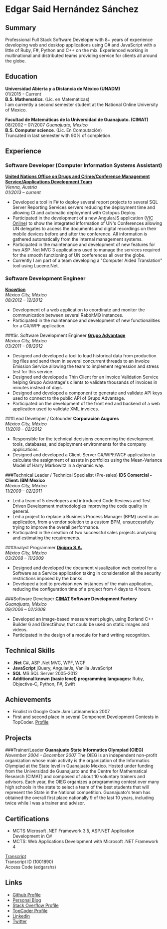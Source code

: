 Edgar Said Hernández Sánchez
============

Summary
----------
Professional Full Stack Software Developer with 8+ years of experience developing web and desktop applications using C# and JavaScript with a little of Ruby, F#, Python and C++ on the mix. Experienced working in multinational and distributed teams providing service for clients all around the globe.

Education
----------
__Universidad Abierta y a Distancia de México (UNADM)__  
01/2015 - Current  
__B.S. Mathematics__. (Lic. en Matemáticas)  
I am currently a second semester student at the National Online University of Mexico.

__Facultad de Matemáticas de la Universidad de Guanajuato. (CIMAT)__  
08/2002 – 07/2007 _Guanajuato, Mexico_  
__B.S. Computer science__. (Lic. En Computación)  
Truncated in last semester with 90% of completion.  

Experience
----------
### Software Developer (Computer Information Systems Assistant)
__[United Nations Office on Drugs and Crime/Conference Management Service/Applications Development Team](https://www.unvienna.org/unov/en/management_cms.html)__  
_Vienna, Austria_  
_01/2013 – current_  

* Developed a tool in F# to deploy several report projects to several SQL Server Reporting Services servers reducing the deployment time and allowing CI and automatic deployment with Octopus Deploy.
* Participated in the development of a new AngularJS application ([VIC Online](http://myconference.unov.org)) to show the integrated information of UN's Conferences allowing UN delegates to access the documents and digital recordings on their mobile devices before and after the conference. All information is gathered automatically from the internal management systems.
* Participated in the maintenance and development of new features for two ASP .Net MVC 3 applications used to manage the services required for the smooth functioning of UN conferences all over the globe.
* Currently I am part of a team developing a "Computer Aided Translation" tool using Lucene.Net.


### Software Development Engineer
__[Knowtion](http://www.knowtion.biz/)__  
_México City, México_  
_08/2012 – 12/2012_

* Development of a web application to coordinate and monitor the communication between several RabbitMQ instances.
* Participated in the maintenance and development of new functionalities for a C#/WPF application.


###Sr. Software Development Engineer
__[Grupo Advantage](http://www.grupoadvantage.com/)__  
_México City, México_  
_03/2011 – 08/2012_  

* Designed and developed a tool to load historical data from production log files and send them in several concurrent threads to an Invoice Emission Service allowing the team to implement regression and stress test for this service.
* Designed and developed a Thin Client for an Invoice Validation Service helping Grupo Advantage's clients to validate thousands of invoices in minutes instead of days.
* Designed and developed a component to generate and validate API keys used to connect to the public API of Grupo Advantage.
* Participated on the development of the front end and backend of a web application used to validate XML invoices.


###Lead Developer / Cofounder
__Corporación Augures__  
_México City, México_  
_11/2010 – 02/2012_  

* Responsible for the technical decisions concerning the development tools, databases, and deployment environments for the company applications.
* Designed and developed a Client-Server C#/WPF/WCF application to calculate the assignment of assets in portfolios using the Mean-Variance Model of Harry Markowitz in a dynamic way.


###Technical Leader / Technical Specialist (Pre-sales)
__IDS Comercial - Client: IBM Mexico__  
_México City, México_  
_11/2009 – 02/2011_  

* Led a team of 5 developers and introduced Code Reviews and Test Driven Development methodologies improving the code quality in general.
* Led a project to replace a Business Process Manager (BPM) used in an application, from a vendor solution to a custom BPM, unsuccessfully trying to improve the overall performance.
* Participated in the creation of two successful sales projects analysing and estimating the requirements.


###Analyst Programmer
__[Digipro S.A.](http://www.digipro.com.mx/)__  
_México City, México_  
_03/2008 – 11/2009_  

* Designed and developed the document visualization web control for a Software as a Service application taking in consideration all the security restrictions imposed by the banks.
* Developed a tool to provision new instances of the main application, reducing the configuration time of a project from 4 days to 4 hours.


###Software Developer
__[CIMAT](http://www.cimat.mx/en) Software Development Factory__  
_Guanajuato, México_  
_09/2006 – 02/2008_  

*  Developed an image-based measurement plugin, using Borland C++ Builder 6 and DirectShow, that could be used on static images and videos.
* Participated in the design of a module for hand writing recognition.


Technical Skills
----------
* __.Net__ C#, ASP .Net MVC, WPF, WCF
* __JavaScript__ jQuery, AngularJs, Vanilla JavaScript
* __SQL__ MS SQL Server 2005-2012
* __Additional known (basic level) programming languages:__ Ruby, Objective-C, Python, F#, Swift


Achievements
----------
* Finalist in Google Code Jam Latinamerica 2007
* First and second place in several Component Development Contests in TopCoder. [Profile](http://www.topcoder.com/member-profile/limowankenobi/)

Projects
----------
###Trainer/Leader
__Guanajuato State Informatics Olympiad (OIEG)__
_November 2004 - December 2007_
The OIEG is an independent non-profit organization whose main activity is the organization of the Informatics Olympiad at the State level in Guanajuato Mexico. Hosted under funding from the Universidad de Guanajuato and the Centre for Mathematical Research (CIMAT) and composed of about 10 voluntary trainers and advisors. Each year, the OIEG organizes a programming contest over many high schools in the state to select a team of the best students that will represent the State in the National competition. Guanajuato's team has obtained the overall first place nationally 9 of the last 10 years, including twice while I was a trainer and advisor.


Certifications
----------
* MCTS Microsoft .NET Framework 3.5, ASP.NET Application Development in C#
* MCTS: Web Applications Development with Microsoft .NET Framework 4

[Transcript](https://mcp.microsoft.com/Anonymous//Transcript/Validate)  
Transcript ID (1001890)  
Access Code (edgarshs)

Links
----------
* [Github Profile](https://github.com/LimoWanKenobi)
* [Personal Blog](http://limowankenobi.github.io/)
* [Stack Overflow Profile](http://stackoverflow.com/users/149885/limo-wan-kenobi)
* [TopCoder Profile](http://www.topcoder.com/member-profile/limowankenobi/)
* [Linkedin](https://www.linkedin.com/pub/edgar-said-hern%C3%A1ndez-s%C3%A1nchez/16/713/925/en)
* [Twitter](https://twitter.com/edhzsz)
